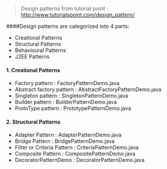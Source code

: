 >Design patterns from tutorial point : http://www.tutorialspoint.com/design_pattern/

####Design patterns are categorized into 4 parts:
   - Creational Patterns
   - Structural Patterns
   - Behavioural Patterns
   - J2EE Patterns
   
#### 1. Creational Patterns

   - Factory pattern          : FactoryPatternDemo.java
   - Abstract factory pattern : AbstractFactoryPatternDemo.java
   - Singleton pattern        : SingletonPatternDemo.java
   - Builder pattern          : BuilderPatternDemo.java
   - ProtoType pattern        : PrototypePatternDemo.java
   
#### 2. Structural Patterns
   
   - Adapter Pattern : AdapterPatternDemo.java
   - Bridge Pattern  : BridgePatternDemo.java
   - Filter or Criteria Pattern : CriteriaPatternDemo.java
   - Composite Pattern : CompositePatternDemo.java
   - DecoratorPatternDemo : DecoratorPatternDemo.java
